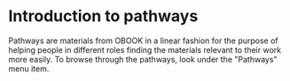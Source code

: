 # Introduction to pathways

Pathways are materials from OBOOK in a linear fashion for the purpose of helping people in different roles finding the materials relevant to their work more easily. To browse through the pathways, look under the "Pathways" menu item.